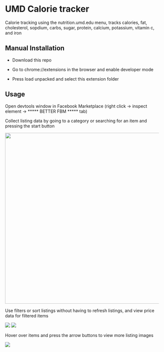 <h1>UMD Calorie tracker</h1>
Calorie tracking using the nutrition.umd.edu menu, tracks calories, fat, cholesterol, sopdium, carbs, sugar, protein, calcium, potassium, vitamin c, and iron
<h2>Manual Installation</h2>

- Download this repo

- Go to chrome://extensions in the browser and enable developer mode

- Press load unpacked and select this extension folder

<h2>Usage</h2>

<p>Open devtools window in Facebook Marketplace (right click -> inspect element -> ***** BETTER FBM ***** tab)</p>
<p>Collect listing data by going to a category or searching for an item and pressing the start button</p>
<img src="https://github.com/ksucpea/marketplacehelper/blob/main/images/3.png" height="560px" />


<p>Use filters or sort listings without having to refresh listings, and view price data for filtered items</p>
<img src="https://github.com/ksucpea/marketplacehelper/blob/main/images/1.png" />
<img src="https://github.com/ksucpea/marketplacehelper/blob/main/images/2.png" />

<p>Hover over items and press the arrow buttons to view more listing images</p>
<img src="https://github.com/ksucpea/marketplacehelper/blob/main/images/4.png" />
